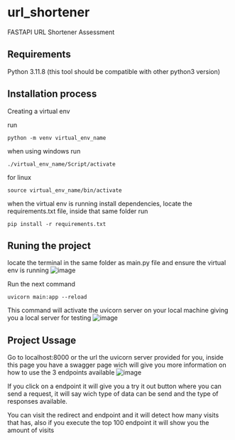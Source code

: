 # url_shortener
FASTAPI URL Shortener Assessment

## Requirements
Python 3.11.8 (this tool should be compatible with other python3 version)

## Installation process
Creating a virtual env

run 
```
python -m venv virtual_env_name
```
when using windows run
```
./virtual_env_name/Script/activate
```
for linux
```
source virtual_env_name/bin/activate
```
when the virtual env is running install dependencies, 
locate the requirements.txt file, inside that same folder run 
```
pip install -r requirements.txt
```
## Runing the project
locate the terminal in the same folder as main.py file and ensure the virtual env is running
![image](https://github.com/23justo/url_shortener/assets/14941128/8f2945aa-51a6-4d59-bb35-bb9aec7ba768)

Run the next command
```
uvicorn main:app --reload
```
This command will activate the uvicorn server on your local machine giving you a local server for testing
![image](https://github.com/23justo/url_shortener/assets/14941128/c5aee2d2-ef88-45ba-9359-e060089c64d0)

## Project Ussage 
Go to localhost:8000 or the url the uvicorn server provided for you, inside this page you have a swagger page wich will give you more information on how to use the 3 endpoints available
![image](https://github.com/23justo/url_shortener/assets/14941128/c701d518-b61e-4468-b8a0-5f544b1fdbd5)

If you click on a endpoint it will give you a try it out button where you can send a request, it will say wich type of data can be send and the type of responses available.

You can visit the redirect and endpoint and it will detect how many visits that has, also if you execute the top 100 endpoint it will show you the amount of visits
